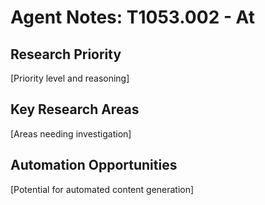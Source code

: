 # Agent Notes: T1053.002 - At

## Research Priority
[Priority level and reasoning]

## Key Research Areas
[Areas needing investigation]

## Automation Opportunities
[Potential for automated content generation]
